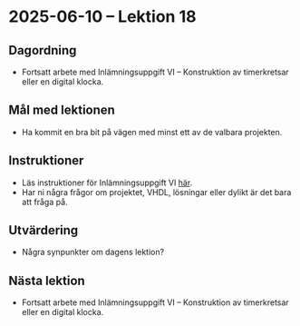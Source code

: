 # 2025-06-10 – Lektion 18

## Dagordning
* Fortsatt arbete med Inlämningsuppgift VI – Konstruktion av timerkretsar eller en digital klocka.

## Mål med lektionen
* Ha kommit en bra bit på vägen med minst ett av de valbara projekten.

## Instruktioner
* Läs instruktioner för Inlämningsuppgift VI 
[här](../2025-06-05/Inlämningsuppgift%20VI%20-%20Tillståndsmaskin%20eller%20digital%20klocka.pdf).
* Har ni några frågor om projektet, VHDL, lösningar eller dylikt är det bara att fråga på.

## Utvärdering
* Några synpunkter om dagens lektion?

## Nästa lektion
* Fortsatt arbete med Inlämningsuppgift VI – Konstruktion av timerkretsar eller en digital klocka.
